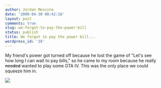```yaml
---
author: Jordan Messina
date: '2008-04-30 00:42:16'
layout: post
comments: true
slug: we-forgot-to-pay-the-power-bill
status: publish
title: We forgot to pay the power bill...
wordpress_id: '18'
---
```


My friend's power got turned off because he lost the game of "Let's see how
long I can wait to pay bills," so he came to my room because he really
<del>needed</del> wanted to play some GTA IV. This was the only place we could
squeeze him in. 

![](http://jordanmessina.com/images/gta.jpg)

